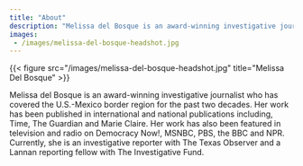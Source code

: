 ```yaml
---
title: "About"
description: "Melissa del Bosque is an award-winning investigative journalist who has covered the U.S.-Mexico border region for the past two decades."
images:
 - /images/melissa-del-bosque-headshot.jpg
---
```

{{< figure src="/images/melissa-del-bosque-headshot.jpg" title="Melissa Del Bosque" >}}

Melissa del Bosque is an award-winning investigative journalist who has covered the U.S.-Mexico border region for the past two decades. Her work has been published in international and national publications including, Time, The Guardian and Marie Claire. Her work has also been featured in television and radio on Democracy Now!, MSNBC, PBS, the BBC and NPR. Currently, she is an investigative reporter with The Texas Observer and a Lannan reporting fellow with The Investigative Fund.
